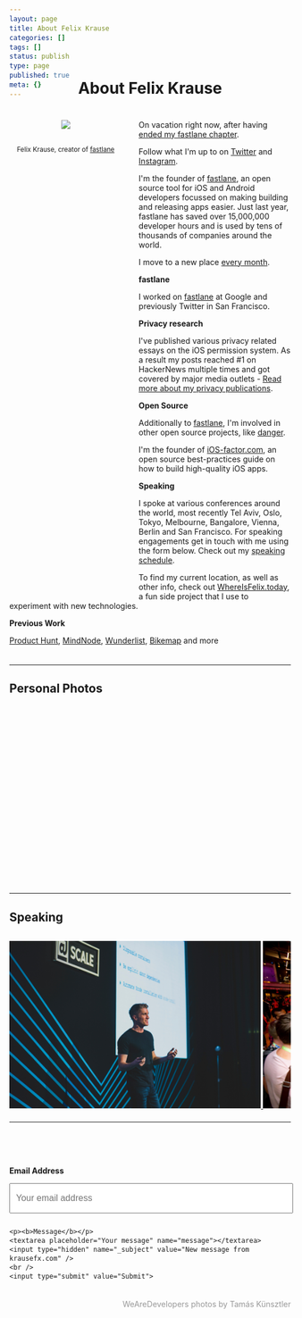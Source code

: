 ```yaml
---
layout: page
title: About Felix Krause
categories: []
tags: []
status: publish
type: page
published: true
meta: {}
---
```


<h1 style="text-align: center; margin-bottom: 40px; margin-top: -50px">About Felix Krause</h1>

<div id="leftCol">
  <img src="/assets/FelixKrauseSpeakingCut.jpg" width="290" style="margin-bottom: 10px" />
  <br />
  <p style="text-align: center;"><small style="">Felix Krause, creator of <a href="http://fastlane.tools" target="_blank">fastlane</a></small></p>
</div>

<div id="rightCol">
  <p>On vacation right now, after having <a href="/blog/ending-my-fastlane-chapter">ended my fastlane chapter</a>.</p>

  <p>Follow what I'm up to on <a href="https://twitter.com/krausefx">Twitter</a> and <a href="https://instagram.com/KrauseFx">Instagram</a>.</p>

  <p>I'm the founder of <a href="http://fastlane.tools" target="_blank">fastlane</a>, an open source tool for iOS and Android developers focussed on making building and releasing apps easier. Just last year, fastlane has saved over 15,000,000 developer hours and is used by tens of thousands of companies around the world.</p>

  <p>I move to a new place <a href="/blog/going-nomad">every month</a>.</p>

  <p><b>fastlane</b></p>

  <p>I worked on <a href="http://fastlane.tools" target="_blank">fastlane</a> at Google and previously Twitter in San Francisco.</p>

  <p><b>Privacy research</b></p>

  <p>I've published various privacy related essays on the iOS permission system. As a result my posts reached #1 on HackerNews multiple times and got covered by major media outlets - <a href="/privacy">Read more about my privacy publications</a>.</p>

  <p><b>Open Source</b></p>

  <p>Additionally to <a href="http://fastlane.tools" target="_blank">fastlane</a>, I'm involved in other open source projects, like <a href="https://github.com/danger/danger" target="_blank">danger</a>.</p>

  <p>I'm the founder of <a href="https://ios-factor.com" target="_blank">iOS-factor.com</a>, an open source best-practices guide on how to build high-quality iOS apps.</p>

  <p><b>Speaking</b></p>

  <p>I spoke at various conferences around the world, most recently Tel Aviv, Oslo, Tokyo, Melbourne, Bangalore, Vienna, Berlin and San Francisco. For speaking engagements get in touch with me using the form below. Check out my 
  <a href="https://github.com/krausefx/speaking" target="_blank">speaking schedule</a>.</p>

  <p>To find my current location, as well as other info, check out <a href="https://whereisfelix.today" target="_blank">WhereIsFelix.today</a>, a fun side project that I use to experiment with new technologies.</p>

  <p><b>Previous Work</b></p>

  <p><a href="http://producthunt.com" target="_blank">Product Hunt</a>, <a href="http://mindnode.com" target="_blank">MindNode</a>, <a href="https://www.wunderlist.com" target="_blank">Wunderlist</a>, <a href="https://www.bikemap.net/" target="_blank">Bikemap</a> and more</p>
</div>

<hr style="margin-top: 35px" />

<h2>Personal Photos</h2>
<div class="imageCarousel" id="personalCarousel">
</div>

<hr />

<h2>Speaking</h2>
<div class="imageCarousel">
  <a href="/assets/speaking/FelixKrause1.jpg" target="_blank">
    <img src="/assets/speaking/FelixKrause1.jpg" alt="Felix Krause (KrauseFx) speaking at conference at Facebook Mobile at Scale in Tel Aviv, Israel" />
  </a>
  <a href="/assets/speaking/FelixKrause4.jpg" target="_blank">
    <img src="/assets/speaking/FelixKrause4.jpg" alt="Felix Krause (KrauseFx) speaking at conference at trySwift in New York" />
  </a>
  <a href="/assets/speaking/FelixKrause2.jpg" target="_blank">
    <img src="/assets/speaking/FelixKrause2.jpg" alt="Felix Krause (KrauseFx) speaking at conference at Facebook Mobile at Scale in Tel Aviv, Israel" />
  </a>
  <a href="/assets/speaking/FelixKrause5.jpg" target="_blank">
    <img src="/assets/speaking/FelixKrause5.jpg" alt="Felix Krause (KrauseFx) speaking at conference at WeAreDevelopers in Vienna, Austria" />
  </a>
  <a href="/assets/speaking/FelixKrause3.jpg" target="_blank">
    <img src="/assets/speaking/FelixKrause3.jpg" alt="Felix Krause (KrauseFx) speaking at conference at Facebook Mobile at Scale in Tel Aviv, Israel" />
  </a>
  <a href="/assets/speaking/FelixKrause6.jpg" target="_blank">
    <img src="/assets/speaking/FelixKrause6.jpg" alt="Felix Krause (KrauseFx) speaking at conference at trySwift in New York" />
  </a>
</div>

<script type="text/javascript">
  var url = "https://whereisfelixtoday-backend.now.sh/api.json";

  var xmlHttp = new XMLHttpRequest();
  xmlHttp.onreadystatechange = function() { 
      if (xmlHttp.readyState == 4 && xmlHttp.status == 200) {
        var content = JSON.parse(xmlHttp.responseText)
        var photos = content["recentPhotos"]
        var personalCarousel = document.getElementById("personalCarousel")
        for (let photoIndex in photos) {
          console.log(photos[photoIndex])
          let currentPhoto = photos[photoIndex]

          var linkNode = document.createElement("a");
          linkNode["href"] = currentPhoto["link"]
          linkNode["target"] = "_blank"
          var imageNode = document.createElement("img")
          imageNode["src"] = currentPhoto["url"]
          imageNode["alt"] = currentPhoto["text"]

          linkNode.appendChild(imageNode)
          personalCarousel.appendChild(linkNode)
        }
      }
  }
  xmlHttp.open("GET", url, true); // true = asynchronous 
  xmlHttp.send(null);
</script>

<hr />

<div style="width: 100%; float: left; margin-top: 20px; margin-bottom: 20px;">
  <form id="contactform" method="POST" action="https://formspree.io/contact@krausefx.com">
    <p><b>Email Address</b></p>
    <input type="email" name="_replyto" placeholder="Your email address">

    <p><b>Message</b></p>
    <textarea placeholder="Your message" name="message"></textarea>
    <input type="hidden" name="_subject" value="New message from krausefx.com" />
    <br />
    <input type="submit" value="Submit">
  </form>
</div>

<hr />
<p style="text-align: right; color: #999">
  WeAreDevelopers photos by Tamás Künsztler
</p>

<style type="text/css">
  .imageCarousel {
    margin-top: 30px;
    height: 310px;
    width: 100%;
    overflow-y: none;
    overflow-x: scroll;
    white-space: nowrap;
  }

  .imageCarousel > a > img {
    height: 300px;
    width: auto;
    max-width: none; /* to override page wide attribute */
    display: inline-block;
  }
  #personalCarousel > a > img {
    /* I didn't spend the time investigating why this is necessary */
    margin-right: 5px;
  }
  #contactform {
    padding-top: 30px;
  }

  #contactform input[type="email"] {
    width: calc(100% - 20px);
    height: 30px;
    font-size: 16px;
    padding: 10px;
    margin-bottom: 10px;
  }
  #contactform textarea {
    width: calc(100% - 30px);
    height: 100px;
    font-size: 16px;
    border: 1px solid #ccc;
    background-color: #fafafa;
    padding: 15px;
    resize: vertical;
  }
  #contactform input[type="submit"] {
    display: inline-block;
    width: 127px;
    height: 42px;
    background-color: #272727;
    color: white;
    font-weight: 600;
    font-style: normal;
    font-size: 14px;
    border: none;
    margin-top: 10px;
    cursor: pointer;
  }
  #leftCol {
    margin-bottom: 40px;
    margin-right: 30px;
    width: 100%;
    text-align: center;
  }
  @media screen and (max-width: 800px) {
    .imageCarousel {
      height: 190px;
    }
    .imageCarousel > a > img {
      height: 180px;
    }
  }
  @media screen and (min-width: 800px) {
    #leftCol {
        width: 40%; 
        float: left;
        height: 820px;
      }
    }
  }
  @media screen and (min-width: 800px) {
    #rightCol {
      width: 55%; 
      float: right;
    }
  }
  }
</style>
